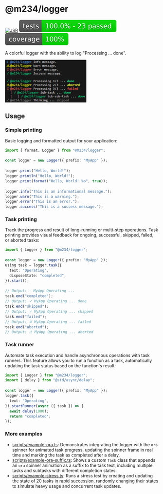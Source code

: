 # @m234/logger

[![JSR](https://jsr.io/badges/@m234/logger)](https://jsr.io/@m234/logger)
![Tests](https://raw.githubusercontent.com/Mopsgamer/jsr-logger/refs/heads/main/assets/badge-tests.svg)
![Tests coverage](https://raw.githubusercontent.com/Mopsgamer/jsr-logger/refs/heads/main/assets/badge-cov.svg)

A colorful logger with the ability to log "Processing ... done".

<img src="https://raw.githubusercontent.com/Mopsgamer/jsr-logger/refs/heads/main/assets/preview.png" height="140">

## Usage

### Simple printing

Basic logging and formatted output for your application:

```ts
import { format, Logger } from "@m234/logger";

const logger = new Logger({ prefix: "MyApp" });

logger.print("Hello, World!");
logger.println("Hello, World!");
logger.print(format("Hello, World! %o", true));

logger.info("This is an informational message.");
logger.warn("This is a warning.");
logger.error("This is an error.");
logger.success("This is a success message.");
```

### Task printing

Track the progress and result of long-running or multi-step operations. Task
printing provides visual feedback for ongoing, successful, skipped, failed, or
aborted tasks:

```ts
import { Logger } from "@m234/logger";

const logger = new Logger({ prefix: "MyApp" });
using task = logger.task({
  text: "Operating",
  disposeState: "completed",
}).start();

// Output: - MyApp Operating ...
task.end("completed");
// Output: ✓ MyApp Operating ... done
task.end("skipped");
// Output: ✓ MyApp Operating ... skipped
task.end("failed");
// Output: ✗ MyApp Operating ... failed
task.end("aborted");
// Output: ⚠ MyApp Operating ... aborted
```

### Task runner

Automate task execution and handle asynchronous operations with task runners.
This feature allows you to run a function as a task, automatically updating the
task status based on the function's result:

```ts
import { Logger } from "@m234/logger";
import { delay } from "@std/async/delay";

const logger = new Logger({ prefix: "MyApp" });
logger.task({
  text: "Operating",
}).startRunner(async ({ task }) => {
  await delay(1000);
  return "completed";
});
```

### More examples

- [scripts/example-ora.ts](https://github.com/Mopsgamer/jsr-logger/blob/main/scripts/example-ora.ts):
  Demonstrates integrating the logger with the `ora` spinner for animated task
  progress, updating the spinner frame in real time and marking the task as
  completed after a delay.
- [scripts/example-ora-suffix.ts](https://github.com/Mopsgamer/jsr-logger/blob/main/scripts/example-ora-suffix.ts):
  Shows a custom `Task` class that appends an `ora` spinner animation as a
  suffix to the task text, including multiple tasks and subtasks with different
  completion states.
- [scripts/example-stress.ts](https://github.com/Mopsgamer/jsr-logger/blob/main/scripts/example-stress.ts):
  Runs a stress test by creating and updating the state of 20 tasks in rapid
  succession, randomly changing their states to simulate heavy usage and
  concurrent task updates.

